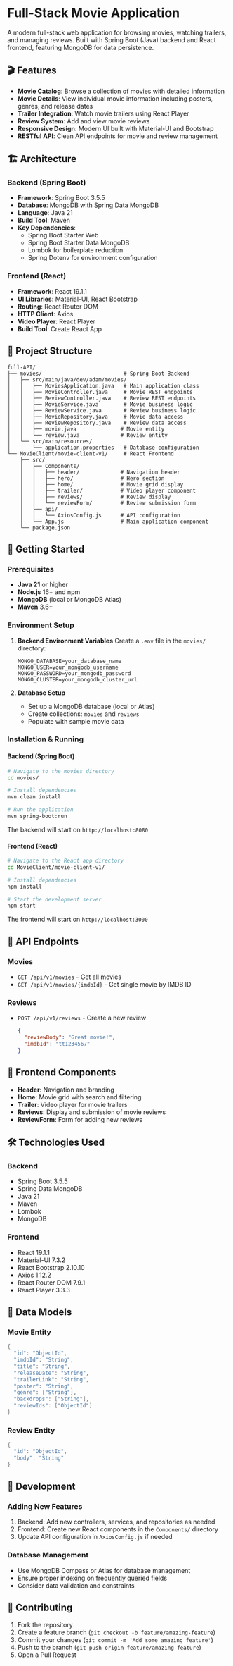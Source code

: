 # Full-Stack Movie Application

A modern full-stack web application for browsing movies, watching trailers, and managing reviews. Built with Spring Boot (Java) backend and React frontend, featuring MongoDB for data persistence.

## 🎬 Features

- **Movie Catalog**: Browse a collection of movies with detailed information
- **Movie Details**: View individual movie information including posters, genres, and release dates
- **Trailer Integration**: Watch movie trailers using React Player
- **Review System**: Add and view movie reviews
- **Responsive Design**: Modern UI built with Material-UI and Bootstrap
- **RESTful API**: Clean API endpoints for movie and review management

## 🏗️ Architecture

### Backend (Spring Boot)
- **Framework**: Spring Boot 3.5.5
- **Database**: MongoDB with Spring Data MongoDB
- **Language**: Java 21
- **Build Tool**: Maven
- **Key Dependencies**:
  - Spring Boot Starter Web
  - Spring Boot Starter Data MongoDB
  - Lombok for boilerplate reduction
  - Spring Dotenv for environment configuration

### Frontend (React)
- **Framework**: React 19.1.1
- **UI Libraries**: Material-UI, React Bootstrap
- **Routing**: React Router DOM
- **HTTP Client**: Axios
- **Video Player**: React Player
- **Build Tool**: Create React App

## 📁 Project Structure

```
full-API/
├── movies/                          # Spring Boot Backend
│   ├── src/main/java/dev/adam/movies/
│   │   ├── MoviesApplication.java   # Main application class
│   │   ├── MovieController.java     # Movie REST endpoints
│   │   ├── ReviewController.java    # Review REST endpoints
│   │   ├── MovieService.java        # Movie business logic
│   │   ├── ReviewService.java       # Review business logic
│   │   ├── MovieRepository.java     # Movie data access
│   │   ├── ReviewRepository.java    # Review data access
│   │   ├── movie.java              # Movie entity
│   │   └── review.java             # Review entity
│   └── src/main/resources/
│       └── application.properties   # Database configuration
└── MovieClient/movie-client-v1/     # React Frontend
    ├── src/
    │   ├── Components/
    │   │   ├── header/             # Navigation header
    │   │   ├── hero/               # Hero section
    │   │   ├── home/               # Movie grid display
    │   │   ├── trailer/            # Video player component
    │   │   ├── reviews/            # Review display
    │   │   └── reviewForm/         # Review submission form
    │   ├── api/
    │   │   └── AxiosConfig.js      # API configuration
    │   └── App.js                  # Main application component
    └── package.json
```

## 🚀 Getting Started

### Prerequisites

- **Java 21** or higher
- **Node.js** 16+ and npm
- **MongoDB** (local or MongoDB Atlas)
- **Maven** 3.6+

### Environment Setup

1. **Backend Environment Variables**
   Create a `.env` file in the `movies/` directory:
   ```env
   MONGO_DATABASE=your_database_name
   MONGO_USER=your_mongodb_username
   MONGO_PASSWORD=your_mongodb_password
   MONGO_CLUSTER=your_mongodb_cluster_url
   ```

2. **Database Setup**
   - Set up a MongoDB database (local or Atlas)
   - Create collections: `movies` and `reviews`
   - Populate with sample movie data

### Installation & Running

#### Backend (Spring Boot)

```bash
# Navigate to the movies directory
cd movies/

# Install dependencies
mvn clean install

# Run the application
mvn spring-boot:run
```

The backend will start on `http://localhost:8080`

#### Frontend (React)

```bash
# Navigate to the React app directory
cd MovieClient/movie-client-v1/

# Install dependencies
npm install

# Start the development server
npm start
```

The frontend will start on `http://localhost:3000`

## 🔌 API Endpoints

### Movies
- `GET /api/v1/movies` - Get all movies
- `GET /api/v1/movies/{imdbId}` - Get single movie by IMDB ID

### Reviews
- `POST /api/v1/reviews` - Create a new review
  ```json
  {
    "reviewBody": "Great movie!",
    "imdbId": "tt1234567"
  }
  ```

## 🎨 Frontend Components

- **Header**: Navigation and branding
- **Home**: Movie grid with search and filtering
- **Trailer**: Video player for movie trailers
- **Reviews**: Display and submission of movie reviews
- **ReviewForm**: Form for adding new reviews

## 🛠️ Technologies Used

### Backend
- Spring Boot 3.5.5
- Spring Data MongoDB
- Java 21
- Maven
- Lombok
- MongoDB

### Frontend
- React 19.1.1
- Material-UI 7.3.2
- React Bootstrap 2.10.10
- Axios 1.12.2
- React Router DOM 7.9.1
- React Player 3.3.3

## 📝 Data Models

### Movie Entity
```java
{
  "id": "ObjectId",
  "imdbId": "String",
  "title": "String",
  "releaseDate": "String",
  "trailerLink": "String",
  "poster": "String",
  "genre": ["String"],
  "backdrops": ["String"],
  "reviewIds": ["ObjectId"]
}
```

### Review Entity
```java
{
  "id": "ObjectId",
  "body": "String"
}
```

## 🔧 Development

### Adding New Features
1. Backend: Add new controllers, services, and repositories as needed
2. Frontend: Create new React components in the `Components/` directory
3. Update API configuration in `AxiosConfig.js` if needed

### Database Management
- Use MongoDB Compass or Atlas for database management
- Ensure proper indexing on frequently queried fields
- Consider data validation and constraints

## 🤝 Contributing

1. Fork the repository
2. Create a feature branch (`git checkout -b feature/amazing-feature`)
3. Commit your changes (`git commit -m 'Add some amazing feature'`)
4. Push to the branch (`git push origin feature/amazing-feature`)
5. Open a Pull Request
